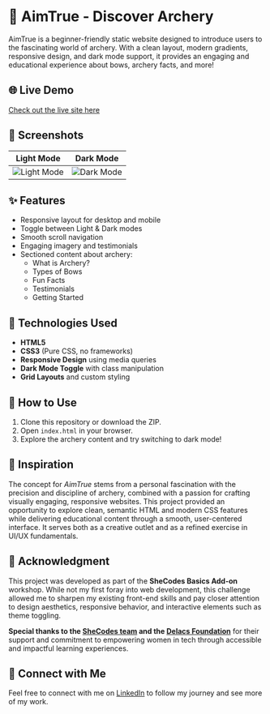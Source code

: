 # 🎯 AimTrue - Discover Archery

AimTrue is a beginner-friendly static website designed to introduce users to the fascinating world of archery. With a clean layout, modern gradients, responsive design, and dark mode support, it provides an engaging and educational experience about bows, archery facts, and more!

## 🌐 Live Demo

[Check out the live site here](https://aimtrue.netlify.app/)

## 📸 Screenshots

| Light Mode                             | Dark Mode                            |
| -------------------------------------- | ------------------------------------ |
| ![Light Mode](./screenshots/light.png) | ![Dark Mode](./screenshots/dark.png) |

## ✨ Features

- Responsive layout for desktop and mobile
- Toggle between Light & Dark modes
- Smooth scroll navigation
- Engaging imagery and testimonials
- Sectioned content about archery:
  - What is Archery?
  - Types of Bows
  - Fun Facts
  - Testimonials
  - Getting Started

## 🧠 Technologies Used

- **HTML5**
- **CSS3** (Pure CSS, no frameworks)
- **Responsive Design** using media queries
- **Dark Mode Toggle** with class manipulation
- **Grid Layouts** and custom styling

## 🧪 How to Use

1. Clone this repository or download the ZIP.
2. Open `index.html` in your browser.
3. Explore the archery content and try switching to dark mode!

## 🎯 Inspiration

The concept for _AimTrue_ stems from a personal fascination with the precision and discipline of archery, combined with a passion for crafting visually engaging, responsive websites. This project provided an opportunity to explore clean, semantic HTML and modern CSS features while delivering educational content through a smooth, user-centered interface. It serves both as a creative outlet and as a refined exercise in UI/UX fundamentals.

## 🙏 Acknowledgment

This project was developed as part of the **SheCodes Basics Add-on** workshop. While not my first foray into web development, this challenge allowed me to sharpen my existing front-end skills and pay closer attention to design aesthetics, responsive behavior, and interactive elements such as theme toggling.

**Special thanks to the [SheCodes team](https://www.shecodes.io/) and the [Delacs Foundation](https://www.delac.foundation/)** for their support and commitment to empowering women in tech through accessible and impactful learning experiences.

## 🔗 Connect with Me

Feel free to connect with me on [LinkedIn](https://www.linkedin.com/in/mehrnaz-eftekhari-4a401122b) to follow my journey and see more of my work.
